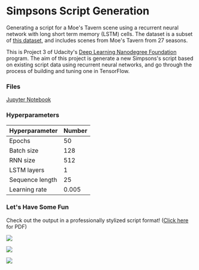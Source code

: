 # Simpsons Script Generation
Generating a script for a Moe's Tavern scene using a recurrent neural network with long short term memory (LSTM) cells. The dataset is a subset of [this dataset](https://www.kaggle.com/wcukierski/the-simpsons-by-the-data), and includes scenes from Moe's Tavern from 27 seasons.

This is Project 3 of Udacity's [Deep Learning Nanodegree Foundation](https://www.udacity.com/course/deep-learning-nanodegree-foundation--nd101) program. The aim of this project is generate a new Simpsons's script based on existing script data using recurrent neural networks, and go through the process of building and tuning one in TensorFlow.

### Files

[Jupyter Notebook](https://github.com/nehal96/Simpsons-Script-Generation/blob/master/dlnd_tv_script_generation.ipynb)

### Hyperparameters

Hyperparameter  | Number |
--------------- | ------ |
Epochs          | 50     |
Batch size      | 128    |
RNN size        | 512    |
LSTM layers     | 1      |
Sequence length | 25     |
Learning rate   | 0.005  |


### Let's Have Some Fun

Check out the output in a professionally stylized script format! ([Click here](https://github.com/nehal96/Simpsons-Script-Generation/blob/master/Simpson's%20Script%20-%20Queen's%20Elizabeth.pdf) for PDF)

![](http://i.imgsafe.org/d802073142.jpg)

![](http://i.imgsafe.org/d8020f02cd.jpg)

![](http://i.imgsafe.org/d80212ec56.jpg)
